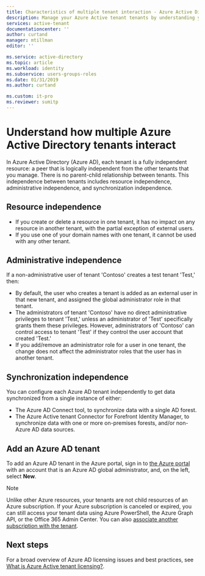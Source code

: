```yaml
---
title: Characteristics of multiple tenant interaction - Azure Active Directory | Microsoft Docs
description: Manage your Azure Active tenant tenants by understanding your tenants as fully independent resources
services: active-tenant
documentationcenter: ''
author: curtand
manager: mtillman
editor: ''

ms.service: active-directory
ms.topic: article
ms.workload: identity
ms.subservice: users-groups-roles
ms.date: 01/31/2019
ms.author: curtand

ms.custom: it-pro
ms.reviewer: sumitp
---
```


# Understand how multiple Azure Active Directory tenants interact

In Azure Active Directory (Azure AD), each tenant is a fully independent resource: a peer that is logically independent from the other tenants that you manage. There is no parent-child relationship between tenants. This independence between tenants includes resource independence, administrative independence, and synchronization independence.

## Resource independence
* If you create or delete a resource in one tenant, it has no impact on any resource in another tenant, with the partial exception of external users. 
* If you use one of your domain names with one tenant, it cannot be used with any other tenant.

## Administrative independence
If a non-administrative user of tenant 'Contoso' creates a test tenant 'Test,' then:

* By default, the user who creates a tenant is added as an external user in that new tenant, and assigned the global administrator role in that tenant.
* The administrators of tenant 'Contoso' have no direct administrative privileges to tenant 'Test,' unless an administrator of 'Test' specifically grants them these privileges. However, administrators of 'Contoso' can control access to tenant 'Test' if they control the user account that created 'Test.'
* If you add/remove an administrator role for a user in one tenant, the change does not affect the administrator roles that the user has in another tenant.

## Synchronization independence
You can configure each Azure AD tenant independently to get data synchronized from a single instance of either:

* The Azure AD Connect tool, to synchronize data with a single AD forest.
* The Azure Active tenant Connector for Forefront Identity Manager, to synchronize data with one or more on-premises forests, and/or non-Azure AD data sources.

## Add an Azure AD tenant
To add an Azure AD tenant in the Azure portal, sign in to [the Azure portal](https://portal.azure.com) with an account that is an Azure AD global administrator, and, on the left, select **New**.

> [!NOTE]
> Unlike other Azure resources, your tenants are not child resources of an Azure subscription. If your Azure subscription is canceled or expired, you can still access your tenant data using Azure PowerShell, the Azure Graph API, or the Office 365 Admin Center. You can also [associate another subscription with the tenant](../fundamentals/active-directory-how-subscriptions-associated-directory.md).
>

## Next steps
For a broad overview of Azure AD licensing issues and best practices, see [What is Azure Active tenant licensing?](../fundamentals/active-directory-licensing-whatis-azure-portal.md).
